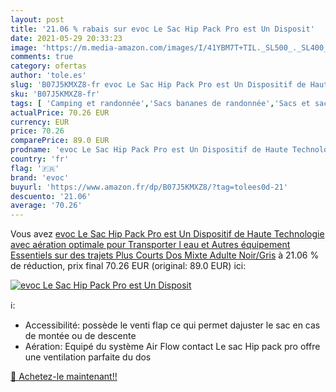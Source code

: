 ```yaml
---
layout: post
title: '21.06 % rabais sur evoc Le Sac Hip Pack Pro est Un Disposit'
date: 2021-05-29 20:33:23
image: 'https://m.media-amazon.com/images/I/41YBM7T+TIL._SL500_._SL400_.jpg'
comments: true
category: ofertas
author: 'tole.es'
slug: 'B07J5KMXZ8-fr evoc Le Sac Hip Pack Pro est Un Dispositif de Haute...'
sku: 'B07J5KMXZ8-fr'
tags: [ 'Camping et randonnée','Sacs bananes de randonnée','Sacs et sacs à dos de randonnée','Sports et Loisirs','Vêtements et équipement de loisirs de plein air','evoc', ]
actualPrice: 70.26 EUR
currency: EUR
price: 70.26
comparePrice: 89.0 EUR
prodname: 'evoc Le Sac Hip Pack Pro est Un Dispositif de Haute Technologie avec aération optimale pour Transporter l eau et Autres équipement Essentiels sur des trajets Plus Courts Dos Mixte Adulte  Noir/Gris'
country: 'fr'
flag: '🇫🇷'
brand: 'evoc'
buyurl: 'https://www.amazon.fr/dp/B07J5KMXZ8/?tag=tolees0d-21'
descuento: '21.06'
average: '70.26'
---
```


Vous avez [evoc Le Sac Hip Pack Pro est Un Dispositif de Haute Technologie avec aération optimale pour Transporter l eau et Autres équipement Essentiels sur des trajets Plus Courts Dos Mixte Adulte  Noir/Gris](https://www.amazon.fr/dp/B07J5KMXZ8/?tag=tolees0d-21)  à  21.06 % de réduction, prix final  70.26 EUR (original: 89.0 EUR) ici:

[![evoc Le Sac Hip Pack Pro est Un Disposit](https://m.media-amazon.com/images/I/41YBM7T+TIL._SL500_._SL400_.jpg)](https://www.amazon.fr/dp/B07J5KMXZ8/?tag=tolees0d-21)

ℹ️:

- Accessibilité: possède le venti flap ce qui permet dajuster le sac en cas de montée ou de descente
- Aération: Equipé du système Air Flow contact Le sac Hip pack pro offre une ventilation parfaite du dos

[🛒 Achetez-le maintenant!!](https://www.amazon.fr/dp/B07J5KMXZ8/?tag=tolees0d-21)
